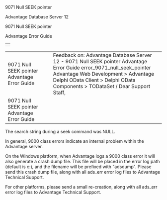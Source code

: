 9071 Null SEEK pointer




Advantage Database Server 12  

9071 Null SEEK pointer

Advantage Error Guide

|  |
| --- |
|  |

|  |  |  |  |  |
| --- | --- | --- | --- | --- |
| 9071 Null SEEK pointer  Advantage Error Guide |  |  | Feedback on: Advantage Database Server 12 - 9071 Null SEEK pointer Advantage Error Guide error\_9071\_null\_seek\_pointer Advantage Web Development > Advantage Delphi OData Client > Delphi OData Components > TODataSet / Dear Support Staff, |  |
| 9071 Null SEEK pointer  Advantage Error Guide |  |  |  |  |

The search string during a seek command was NULL.

In general, 9000 class errors indicate an internal problem within the Advantage server.

On the Windows platform, when Advantage logs a 9000 class error it will also generate a crash dump file. This file will be placed in the error log path (default is c:\), and the filename will be prefixed with "adsdump". Please send this crash dump file, along with all ads\_err error log files to Advantage Technical Support.

For other platforms, please send a small re-creation, along with all ads\_err error log files to Advantage Technical Support.